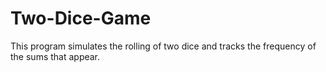 # Two-Dice-Game
This program simulates the rolling of two dice and tracks the frequency of the sums that appear.

